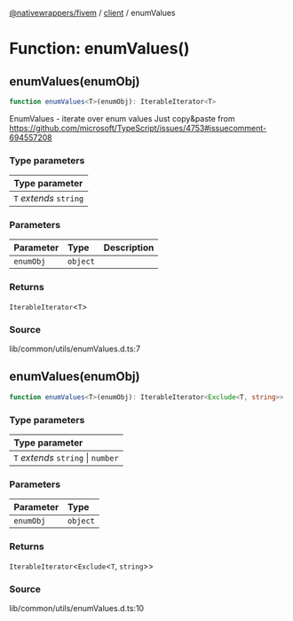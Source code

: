 [@nativewrappers/fivem](../../README.md) / [client](../README.md) / enumValues

# Function: enumValues()

## enumValues(enumObj)

```ts
function enumValues<T>(enumObj): IterableIterator<T>
```

EnumValues - iterate over enum values
Just copy&paste from https://github.com/microsoft/TypeScript/issues/4753#issuecomment-694557208

### Type parameters

| Type parameter |
| :------ |
| `T` *extends* `string` |

### Parameters

| Parameter | Type | Description |
| :------ | :------ | :------ |
| `enumObj` | `object` |  |

### Returns

`IterableIterator`\<`T`\>

### Source

lib/common/utils/enumValues.d.ts:7

## enumValues(enumObj)

```ts
function enumValues<T>(enumObj): IterableIterator<Exclude<T, string>>
```

### Type parameters

| Type parameter |
| :------ |
| `T` *extends* `string` \| `number` |

### Parameters

| Parameter | Type |
| :------ | :------ |
| `enumObj` | `object` |

### Returns

`IterableIterator`\<`Exclude`\<`T`, `string`\>\>

### Source

lib/common/utils/enumValues.d.ts:10
